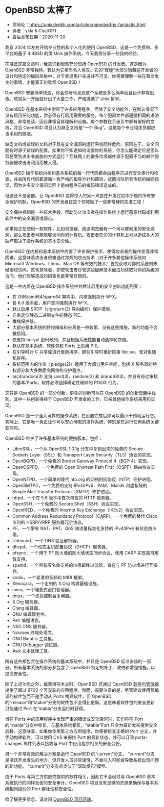 # OpenBSD 太棒了

- 原地址：<https://unixsheikh.com/articles/openbsd-is-fantastic.html>
- 译者：ykla & ChatGPT
- 最后发布日期：2020-11-20

我自 2004 年左右开始专业性的和个人化的使用 OpenBSD，这是一个免费的、多平台的基于 4.4BSD 的类 Unix 操作系统。今天我将分享一些我的经验。

在准备这篇文章时，我意识到很难充分赞扬 OpenBSD 的开发者。这是因为 OpenBSD 非常独特，我认为它相当令人惊叹。它的“辉煌”大部分隐藏在开发者的设计和特定的编码风格中，对于普通用户来说并不可见。你需要理解一些在幕后发生的事情，才能真正的欣赏 OpenBSD！

OpenBSD 安装简单快速，你会惊讶地发现这个系统是多么简单而且设计非常出色。项目从一开始就付出了大量工作，严格遵循了 Unix 哲学。

OpenBSD 在基本系统中附带了许多应用程序，但除了安全功能外，在默认情况下没有启用任何功能，你必须自行启用需要的服务。每个配置文件都遵循相同的语法风格，非常易读，因此非常容易理解和设置。每个参数在手册页中都有很好的文档，并且 OpenBSD 项目认为缺乏文档是“一个 Bug”。这是每个专业程序员都应该采用的做法。

缺乏文档或错误的文档对于具有安全漏洞的运行系统同样危险。原因在于，安全问题有时源于错误的配置。如果你不知道如何设置你的系统，你怎么能确定它是否以容易受到攻击者威胁的方式运行？互联网上的很多垃圾邮件源于配置不当的邮件服务器被攻击者利用而被入侵。

OpenBSD 操作系统内核和基本系统的每一行代码都会由程序员进行安全审计和检查，并且所有代码都遵循一套严格的指导方针和原则，试图消除所有传统的编码错误，因为许多安全漏洞实际上是由程序员的编码错误造成的。

但这还不是全部。让 OpenBSD 变得惊人的另一点是在开发过程中所做的所有安全保护机制，OpenBSD 的开发者在这个领域做了一些非常棒的先进工程！

安全保护机制是一些技术手段，帮助防止攻击者在操作系统上运行恶意代码或利用软件中的安全漏洞或弱点。

如果你正在使用一款软件，比如浏览器，而该浏览器有一个可以被利用的安全漏洞，那么攻击者可能能够访问你的计算机。攻击者在你的计算机上可以造成多大的破坏取决于操作系统的基本安全性。

OpenBSD 在内核和基本系统中内置了许多保护技术，使得攻击者的操作变得非常困难。这意味着攻击者很难通过常规的攻击技术（对于许多其他操作系统如 Microsoft Windows、Linux、Mac OS 等有效的技术）首先获取对你的系统的未经授权访问。这也意味着，即使攻击者尽管这些缓解技术而成功获取对你的系统的访问，他们能够造成的损害也是非常有限的。

这是一些内置在 OpenBSD 操作系统中并默认启用的安全创新功能列表：

- 在 i386/amd64/sparc64 架构中，内核强制执行 W^X。
- 自 6.0 版本起，用户空间强制执行 W^X。
- 默认启用 SROP（sigreturn(2) 导向编程）保护措施。
- 自重定位静态二进制文件的静态 PIE。
- 堆栈保护器。
- 大部分基本系统的特权降级和分离是一种政策，没有这些措施，新的功能不会被启用。
- 仅支持 bcrypt 密码散列，并且根据系统性能自动选择轮次值。
- 默认在基本系统、软件包和 Ports 上启用 PIE。
- 在引导时对 C 共享库进行重新排序，即在引导时重新链接 libc.so，使对象随机排序。
- 系统范围内的沙盒（pledge(2)）适用于大部分用户空间，包括 X 服务器的特权部分和大多数面向网络的守护程序。
- arc4random(3) 支持 rand(3)、random(3) 和 drand48(3)，并且有经过审核的基本/Ports。软件必须选择确定性破碎的 POSIX 行为。

这只是 OpenBSD 的一部分创新，更多的创新可以在 OpenBSD 的[创新页面](https://www.openbsd.org/innovations.html)中找到。其中一些创新得益于 OpenBSD 开发者的工作，已被其他操作系统采用和实现。

OpenBSD 是一个强大可靠的操作系统，在设置完成后你可以最小干预地运行它。实际上，它是唯一真正让你可以安心睡眠的操作系统，特别是在运行任何系统关键软件时。

OpenBSD 维护了许多基本系统的便携版本，包括：

- LibreSSL，一个从 OpenSSL 1.0.1g 分支中复刻出来的免费的 Secure Sockets Layer（SSL）和 Transport Layer Security（TLS）协议的实现。
- OpenBGPD，一个免费的 Border Gateway Protocol 4（BGP-4）实现。
- OpenOSPFD，一个免费的 Open Shortest Path First（OSPF）路由协议实现。
- OpenNTPD，一个简单的替代 ntp.org 的网络时间协议（NTP）守护进程。
- OpenSMTPD，一个免费的支持 IPv4/IPv6、PAM、Maildir 和虚拟域的 Simple Mail Transfer Protocol（SMTP）守护进程。
- httpd，一个在 5.6 版本中首次包含的 HTTP 服务器。
- OpenSSH，一个免费的 Secure Shell（SSH）协议实现。
- OpenIKED，一个免费的 Internet Key Exchange（IKEv2）协议实现。
- Common Address Redundancy Protocol（CARP），一个免费的替代 Cisco 专利的 HSRP/VRRP 服务器冗余协议。
- PF，一个带有 NAT、PAT、QoS 和流量标准化支持的 IPv4/IPv6 有状态防火墙。
- Unbound，一个 DNS 验证解析器。
- dhcpd，一个动态主机配置协议（DHCP）服务器。
- pfsync，一个用于 PF 防火墙的防火墙状态同步协议，使用 CARP 实现高可用性支持。
- spamd，一个带有灰名单支持的垃圾邮件过滤器，旨在与 PF 防火墙进行互操作。
- sndio，一个紧凑的音频和 MIDI 框架。
- Xenocara，一个定制的 X.Org 构建基础设施。
- cwm，一个堆叠式窗口管理器。
- tmux，一个虚拟控制台复用器。
- X.Org 服务器。
- Clang 编译器。
- GNU 编译器套件。
- Perl 编程语言。
- NSD DNS 服务器。
- Ncurses 终端处理库。
- GNU Binutils 工具集。
- GNU Debugger 调试器。
- Awk 文本处理工具。

所有这些都包含在操作系统的基本系统中，并且是 OpenBSD 标准安装的一部分。所有基本系统的部分都包含了 OpenBSD 特定的补丁、改进和增强措施，以提高安全性。

除了上述功能之外，截至撰写本文时，OpenBSD 还通过 OpenBSD [软件包管理器](https://www.openbsd.org/faq/faq15.html)提供了超过 9700 个可安装的应用程序。然而，需要注意的是，尽管建议使用预编译的软件包而不是手动从 Ports 构建软件，但 OpenBSD 的“release”和“stable”分支的软件包不会得到更新。这意味着软件包的安全更新只能通过 Port 在“stable”分支运行时获得。

当在 Ports 中的应用程序中发现严重的错误或安全漏洞时，它们将在 Port 的“stable”分支中修复。与基本系统相反，“stable”Port 只会为最新发布提供安全后移。这意味着，如果你使用第三方应用程序，你需要检查正确的 Port 分支，并手动构建软件。可以使用 CVS 来保持 Port 的最新状态，并可以订阅 ports-changes 邮件列表以接收与 Port 中应用程序相关的安全公告。

另一个非常有效的解决方案是运行 OpenBSD 的“current”分支。 “current”分支是活跃开发发生的地方，但开发人员非常谨慎，不会引入可能会导致系统出现问题的新功能。 “current”分支有点类似于“滚动发布”模型。

由于 Ports 与第三方供应商提供的软件相关，因此它不会经过与 OpenBSD 基本系统执行的同样全面的安全审计。OpenBSD 项目没有足够的资源来确保与基本系统相同级别的 Port 健壮性和安全性。

欲了解更多信息，请访问 [OpenBSD 项目网站](https://www.openbsd.org/)。
